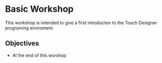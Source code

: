 # Basic Workshop

This workshop is intended to give a first introducton to the Touch Designer programing enviroment.

## Objectives

* At the end of this worshop
